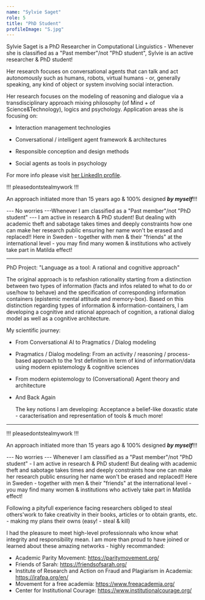 ```yaml
---
name: "Sylvie Saget"
role: 5
title: "PhD Student"
profileImage: "S.jpg"  
---
```


Sylvie Saget is a PhD Researcher in Computational Linguistics - Whenever she is classified as a "Past member"/not "PhD student", Sylvie is an active researcher & PhD student! 

Her research focuses on conversational agents that can talk and act autonomously such as humans, robots, virtual humans - or, generally speaking, any kind of object or system involving social interaction.

Her research focuses on the modeling of reasoning and dialogue via a transdisciplinary approach mixing philosophy (of Mind + of Science&Technology), logics and psychology. Application areas she is focusing on:

- Interaction management technologies

- Conversational / intelligent agent framework & architectures

- Responsible conception and design methods

- Social agents as tools in psychology

For more info please visit
[her LinkedIn profile](https://www.linkedin.com/in/sylviesaget/).

!!! pleasedontstealmywork !!!

An approach initiated more than 15 years ago & 100% designed ***by myself***!!!

--- No worries ---Whenever I am classified as a "Past member"/not "PhD student"  --- I am active in research & PhD student!
But dealing with academic theft and sabotage takes times and deeply constraints how one can make her research public ensuring her name won't be erased and replaced!! Here in Sweden - together with men & their "friends" at the international level - you may find many women & institutions who actively take part in Matilda effect!

-------------------------------------------------
PhD Project: "Language as a tool: A rational and cognitive approach"

The original approach is to refashion rationality starting from a distinction between two types of information (facts and infos related to what to do or use/how to behave) and the specification of corresponding information containers (epistemic mental attitude and memory-box). Based on this distinction regarding types of information & information-containers, I am developing a cognitive and rational approach of cognition, a rational dialog model as well as a cognitive architecture.

My scientific journey:

- From Conversational AI to Pragmatics / Dialog modeling

- Pragmatics / Dialog modeling: From an activity / reasoning / process-based approach to the 1rst definition in term of kind of information/data using modern epistemology & cognitive sciences

- From modern epistemology to (Conversational) Agent theory and architecture

- And Back Again

  The key notions I am developing: Acceptance a belief-like doxastic state - caracterisation and representation of tools & much more!

-------------------------------------------------

!!! pleasedontstealmywork !!!

An approach initiated more than 15 years ago & 100% designed ***by myself***!!!  

--- No worries --- Whenever I am classified as a "Past member"/not "PhD student" - I am active in research & PhD student! 
But dealing with academic theft and sabotage takes times and deeply constraints how one can make her research public ensuring her name won't be erased and replaced!! Here in Sweden - together with men & their "friends" at the international level - you may find many women & institutions who actively take part in Matilda effect!

Following a pityfull experience facing researchers obliged to steal others'work to fake creativity in their books, articles or to obtain grants, etc.  - making my plans their owns (easy! - steal & kill)

I had the pleasure to meet high-level professionnals who know what integrity and responsibility mean.
I am more than proud to have joined or learned about these amazing networks - highly recommanded:
- Academic Parity Movement: https://paritymovement.org/
- Friends of Sarah: https://friendsofsarah.org/
- Institute of Research and Action on Fraud and Plagiarism in Academia: https://irafpa.org/en/
- Movement for a free academia: https://www.freeacademia.org/
- Center for Institutional Courage: https://www.institutionalcourage.org/


